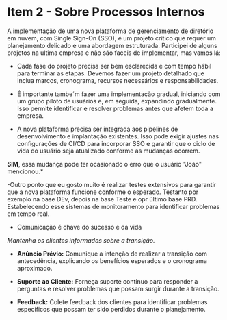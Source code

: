 # Item 2 - Sobre Processos Internos

A implementação de uma nova plataforma de gerenciamento de diretório em nuvem, com Single Sign-On (SSO), é um projeto crítico que requer um planejamento delicado e uma abordagem estruturada. Participei de alguns projetos na ultima empresa e não são faceis de implementar, mas vamos lá:

- Cada fase do projeto precisa ser bem esclarecida e com tempo hábil para terminar as etapas. Devemos fazer um projeto detalhado que inclua marcos, cronograma, recursos necessários e responsabilidades. 

- É importante tambe´m fazer uma implementação gradual, iniciando com um grupo piloto de usuários e, em seguida, expandindo gradualmente. Isso permite identificar e resolver problemas antes que afetem toda a empresa.

- A nova plataforma precisa ser integrada aos pipelines de desenvolvimento e implantação existentes. Isso pode exigir ajustes nas configurações de CI/CD para incorporar SSO e garantir que o ciclo de vida do usuário seja atualizado conforme as mudanças ocorrem.

**SIM**, essa mudança pode ter ocasionado o erro que o usuário "João" mencionou.*

-Outro ponto que eu gosto muito é realizar testes extensivos para garantir que a nova plataforma funcione conforme o esperado. Testanto por exemplo na base DEv, depois na base Teste e opr último base PRD.
Estabelecendo esse sistemas de monitoramento para identificar problemas em tempo real.
- Comunicação é chave do sucesso e da vida

*Mantenha os clientes informados sobre a transição.*

- **Anúncio Prévio:** Comunique a intenção de realizar a transição com antecedência, explicando os benefícios esperados e o cronograma aproximado.
    
- **Suporte ao Cliente:** Forneça suporte contínuo para responder a perguntas e resolver problemas que possam surgir durante a transição.
    
- **Feedback:** Colete feedback dos clientes para identificar problemas específicos que possam ter sido perdidos durante o planejamento.
